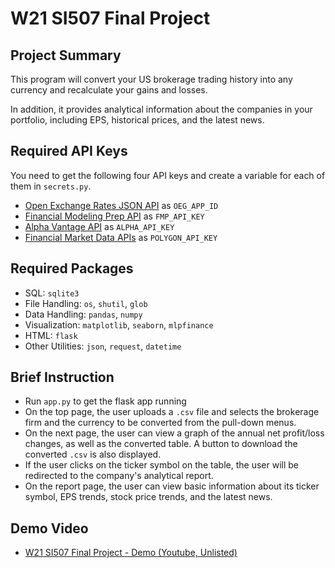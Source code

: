 # W21 SI507 Final Project

## Project Summary

This program will convert your US brokerage trading history into any currency and recalculate your gains and losses.

In addition, it provides analytical information about the companies in your portfolio, including EPS, historical prices, and the latest news.

## Required API Keys

You need to get the following four API keys and create a variable for each of them in `secrets.py`.

 - [Open Exchange Rates JSON API](https://docs.openexchangerates.org/) as `OEG_APP_ID`
 - [Financial Modeling Prep API](https://financialmodelingprep.com/developer/docs/) as `FMP_API_KEY`
 - [Alpha Vantage API](https://www.alphavantage.co/documentation/) as `ALPHA_API_KEY`
 - [Financial Market Data APIs](https://polygon.io/) as `POLYGON_API_KEY`

## Required Packages

 - SQL: `sqlite3`
 - File Handling: `os`, `shutil`, `glob`
 - Data Handling: `pandas`, `numpy`
 - Visualization: `matplotlib`, `seaborn`, `mlpfinance`
 - HTML: `flask`
 - Other Utilities: `json`, `request`, `datetime`

## Brief Instruction

 - Run `app.py` to get the flask app running
 - On the top page, the user uploads a `.csv` file and selects the brokerage firm and the currency to be converted from the pull-down menus.
 - On the next page, the user can view a graph of the annual net profit/loss changes, as well as the converted table. A button to download the converted `.csv` is also displayed.
 - If the user clicks on the ticker symbol on the table, the user will be redirected to the company's analytical report.
 - On the report page, the user can view basic information about its ticker symbol, EPS trends, stock price trends, and the latest news.

## Demo Video

 - [W21 SI507 Final Project - Demo (Youtube, Unlisted)](https://youtu.be/MCTK7qwrlB0)